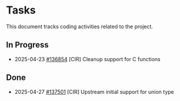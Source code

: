 # Tasks

This document tracks coding activities related to the project.

## In Progress

<!-- INPROGRESS-BEGIN -->
- 2025-04-23 [#136854](https://github.com/llvm/llvm-project/pull/136854) [CIR] Cleanup support for C functions
<!-- INPROGRESS-END -->

## Done

<!-- DONE-BEGIN -->
- 2025-04-27 [#137501](https://github.com/llvm/llvm-project/pull/137501) [CIR] Upstream initial support for union type
<!-- DONE-END -->
